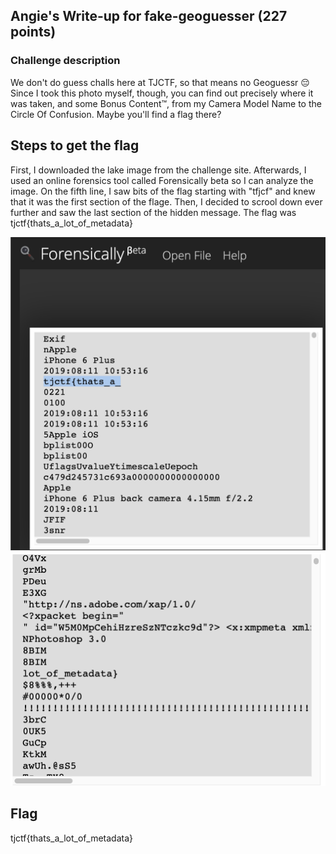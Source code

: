 <h2>Angie's Write-up for fake-geoguesser (227 points)</h2>

<h3>Challenge description</h3>

<p>We don't do guess challs here at TJCTF, so that means no Geoguessr 😔 Since I took this photo myself, 
though, you can find out precisely where it was taken, and some Bonus Content™, from my Camera Model Name 
to the Circle Of Confusion. Maybe you'll find a flag there?</p>

<h2>Steps to get the flag</h2>

<p>First, I downloaded the lake image from the challenge site. Afterwards, I used an online forensics tool called Forensically beta so I can analyze the image. On the fifth line, I saw bits of the flag starting with "tfjcf" and knew that it was the first section of the flage. Then, I decided to scrool down ever further and saw the last section of the hidden message. The flag was tjctf{thats_a_lot_of_metadata}</p>

<img width="602" alt="forensicallyOne" src="https://github.com/angieintech/CTFWriteUps/blob/main/TJCTF/Forensics/forensicallyOne.png?raw=true">
<img width="602" alt="forensicallyTwo" src="https://github.com/angieintech/CTFWriteUps/blob/main/TJCTF/Forensics/ForensicallyTwo.png?raw=true">

<h2>Flag</h2>
<p>tjctf{thats_a_lot_of_metadata}</p>
